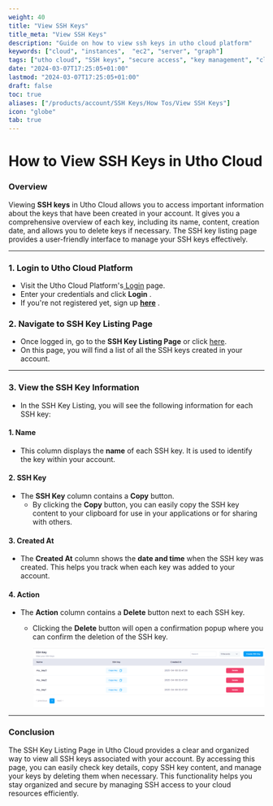 ```yaml
---
weight: 40
title: "View SSH Keys"
title_meta: "View SSH Keys"
description: "Guide on how to view ssh keys in utho cloud platform"
keywords: ["cloud", "instances",  "ec2", "server", "graph"]
tags: ["utho cloud", "SSH keys", "secure access", "key management", "cloud authentication"]
date: "2024-03-07T17:25:05+01:00"
lastmod: "2024-03-07T17:25:05+01:00"
draft: false
toc: true
aliases: ["/products/account/SSH Keys/How Tos/View SSH Keys"]
icon: "globe"
tab: true
---
```



# **How to View SSH Keys in Utho Cloud**

### **Overview**

Viewing **SSH keys** in Utho Cloud allows you to access important information about the keys that have been created in your account. It gives you a comprehensive overview of each key, including its name, content, creation date, and allows you to delete keys if necessary. The SSH key listing page provides a user-friendly interface to manage your SSH keys effectively.

---

### **1. Login to Utho Cloud Platform**

* Visit the Utho Cloud Platform's[ Login](https://console.utho.com/login "Login") page.
* Enter your credentials and click  **Login** .
* If you're not registered yet, sign up  **[here](https://console.utho.com/signup "Signup")** .

### **2. Navigate to SSH Key Listing Page**

* Once logged in, go to the **SSH Key Listing Page** or click [here](https://console.utho.com/ssh "SSH Key Listing Page").
* On this page, you will find a list of all the SSH keys created in your account.

---

### **3. View the SSH Key Information**

* In the SSH Key Listing, you will see the following information for each SSH key:

#### 1. **Name**

* This column displays the **name** of each SSH key. It is used to identify the key within your account.

#### 2. **SSH Key**

* The **SSH Key** column contains a **Copy** button.
  * By clicking the **Copy** button, you can easily copy the SSH key content to your clipboard for use in your applications or for sharing with others.

#### 3. **Created At**

* The **Created At** column shows the **date and time** when the SSH key was created. This helps you track when each key was added to your account.

#### 4. **Action**

* The **Action** column contains a **Delete** button next to each SSH key.
  * Clicking the **Delete** button will open a confirmation popup where you can confirm the deletion of the SSH key.

    ![1744088752105](image/index/1744088752105.png)

---

### **Conclusion**

The SSH Key Listing Page in Utho Cloud provides a clear and organized way to view all SSH keys associated with your account. By accessing this page, you can easily check key details, copy SSH key content, and manage your keys by deleting them when necessary. This functionality helps you stay organized and secure by managing SSH access to your cloud resources efficiently.
